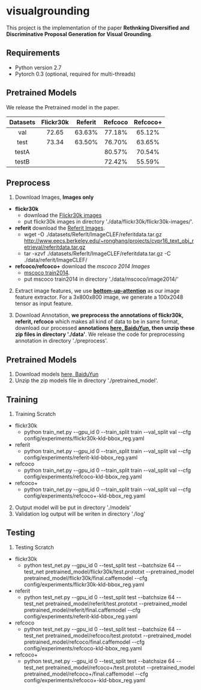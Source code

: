# visualgrounding

This project is the implementation of the paper **Rethnking Diversified and Discriminative Proposal Generation for Visual Grounding**.

## Requirements
- Python version 2.7
- Pytorch 0.3 (optional, required for multi-threads)

## Pretrained Models

We release the Pretrained model in the paper. 

|   Datasets    | Flickr30k | Referit | Refcoco  | Refcoco+ |
|:-----------------:|:-----------------:|:-----------------:|:-----------------:|:-----------------:|
| val   | 72.65   | 63.63%  | 77.18%  | 65.12%  |
| test  | 73.34   | 63.50%  | 76.70%  | 63.65%  |
| testA |         |         | 80.57%  | 70.54%  |
| testB |         |         | 72.42%  | 55.59%  |

## Preprocess
1. Download Images, **Images only**
  - **flickr30k** 
    - download the [Flickr30k images](https://drive.google.com/file/d/0B_PL6p-5reUAZEM4MmRQQ2VVSlk/view?usp=sharing)
    - put flickr30k images in directory './data/flickr30k/flickr30k-images/'.
  - **referit** download the [Referit Images](https://github.com/ronghanghu/natural-language-object-retrieval/blob/master/datasets/download_referit_dataset.sh).
    - wget -O ./datasets/ReferIt/ImageCLEF/referitdata.tar.gz http://www.eecs.berkeley.edu/~ronghang/projects/cvpr16_text_obj_retrieval/referitdata.tar.gz
    - tar -xzvf ./datasets/ReferIt/ImageCLEF/referitdata.tar.gz -C ./data/referit/ImageCLEF/
  - **refcoco/refcoco+** download the *mscoco 2014 Images*
    - [mscoco train2014](http://images.cocodataset.org/zips/train2014.zip).
    - put mscoco train2014 in directory './data/mscoco/image2014/'

2. Extract image features, we use [**bottom-up-attention**](https://github.com/peteanderson80/bottom-up-attention) as our image feature extractor. For a 3x800x800 image, we generate a 100x2048 tensor as input feature.

3. Download Annotation, **we preprocess the annotations of flickr30k, referit, refcoco** which makes all kind of data to be in same format, download our processed **annotations [here, BaiduYun](https://pan.baidu.com/s/1Qd2O9Zp5OzaGqPhEENCA2A), then unzip these zip files in directory './data'**. We release the code for preprocessing annotation in directory './preprocess'.


## Pretrained Models
1. Download models [here, BaiduYun](https://pan.baidu.com/s/1QiLu28UoOePCHe2W_2gNVA)
2. Unzip the zip models file in directory './pretrained_model'.

## Training
1. Training Scratch
  - flickr30k
    - python train_net.py --gpu_id 0 --train_split train --val_split val --cfg config/experiments/flickr30k-kld-bbox_reg.yaml
  - referit
    - python train_net.py --gpu_id 0 --train_split train --val_split val --cfg config/experiments/referit-kld-bbox_reg.yaml
  - refcoco
    - python train_net.py --gpu_id 0 --train_split train --val_split val --cfg config/experiments/refcoco-kld-bbox_reg.yaml
  - refcoco+
    - python train_net.py --gpu_id 0 --train_split train --val_split val --cfg config/experiments/refcoco+-kld-bbox_reg.yaml
2. Output model will be put in directory './models'
3. Validation log output will be writen in directory './log'

## Testing
1. Testing Scratch
  - flickr30k
    - python test_net.py --gpu_id 0 --test_split test --batchsize 64 --test_net pretrained_model/flickr30k/test.prototxt --pretrained_model pretrained_model/flickr30k/final.caffemodel --cfg config/experiments/flickr30k-kld-bbox_reg.yaml
  - referit
    - python test_net.py --gpu_id 0 --test_split test --batchsize 64 --test_net pretrained_model/referit/test.prototxt --pretrained_model pretrained_model/referit/final.caffemodel --cfg config/experiments/referit-kld-bbox_reg.yaml
  - refcoco
    - python test_net.py --gpu_id 0 --test_split test --batchsize 64 --test_net pretrained_model/refcoco/test.prototxt --pretrained_model pretrained_model/refcoco/final.caffemodel --cfg config/experiments/refcoco-kld-bbox_reg.yaml
  - refcoco+
    - python test_net.py --gpu_id 0 --test_split test --batchsize 64 --test_net pretrained_model/refcoco+/test.prototxt --pretrained_model pretrained_model/refcoco+/final.caffemodel --cfg config/experiments/refcoco+-kld-bbox_reg.yaml
